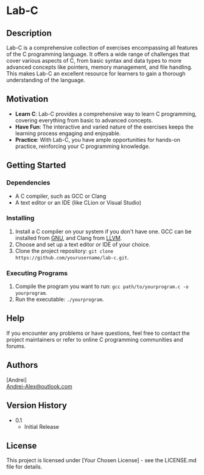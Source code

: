 # Lab-C

## Description
Lab-C is a comprehensive collection of exercises encompassing all features of the C programming language. It offers a wide range of challenges that cover various aspects of C, from basic syntax and data types to more advanced concepts like pointers, memory management, and file handling. This makes Lab-C an excellent resource for learners to gain a thorough understanding of the language.

## Motivation
- **Learn C**: Lab-C provides a comprehensive way to learn C programming, covering everything from basic to advanced concepts.
- **Have Fun**: The interactive and varied nature of the exercises keeps the learning process engaging and enjoyable.
- **Practice**: With Lab-C, you have ample opportunities for hands-on practice, reinforcing your C programming knowledge.

## Getting Started

### Dependencies
- A C compiler, such as GCC or Clang
- A text editor or an IDE (like CLion or Visual Studio)

### Installing
1. Install a C compiler on your system if you don't have one. GCC can be installed from [GNU](https://gcc.gnu.org/), and Clang from [LLVM](https://clang.llvm.org/).
2. Choose and set up a text editor or IDE of your choice.
3. Clone the project repository: `git clone https://github.com/yourusername/lab-c.git`.

### Executing Programs
1. Compile the program you want to run: `gcc path/to/yourprogram.c -o yourprogram`.
2. Run the executable: `./yourprogram`.

## Help
If you encounter any problems or have questions, feel free to contact the project maintainers or refer to online C programming communities and forums.

## Authors
[Andrei]  
[Andrei-Alex@outlook.com](mailto:Andrei-Alex@outlook.com)

## Version History
* 0.1
    * Initial Release

## License
This project is licensed under [Your Chosen License] - see the LICENSE.md file for details.
